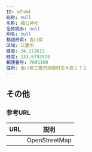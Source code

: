 ```yaml
---
ID: mTnW4
総称: null
名称: 楠公神社
名称読み: null
別名: null
都道府県: 香川県
区域: 三豊市
緯度: 34.272615
経度: 133.6792878
郵便番号: 7691109
住所: 香川県三豊市詫間町志々島１７２
---
```


## その他

### 参考URL

| URL | 説明          |
| --- | ------------- |
|     | OpenStreetMap |
